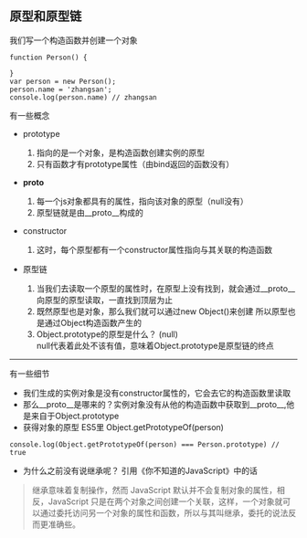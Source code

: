 ## 原型和原型链

 我们写一个构造函数并创建一个对象
```
function Person() {

}
var person = new Person();
person.name = 'zhangsan';
console.log(person.name) // zhangsan
```
有一些概念
- prototype  
    1. 指向的是一个对象，是构造函数创建实例的原型
    2. 只有函数才有prototype属性（由bind返回的函数没有）
    
- __proto__  
    1. 每一个js对象都具有的属性，指向该对象的原型（null没有）
    2. 原型链就是由__proto__构成的
- constructor
    1. 这时，每个原型都有一个constructor属性指向与其关联的构造函数
- 原型链
    1. 当我们去读取一个原型的属性时，在原型上没有找到，就会通过__proto__向原型的原型读取，一直找到顶层为止
    2. 既然原型也是对象，那么我们就可以通过new Object()来创建
    所以原型也是通过Object构造函数产生的  
    3. Object.prototype的原型是什么？ (null)  
       null代表着此处不该有值，意味着Object.prototype是原型链的终点

---

有一些细节
-  我们生成的实例对象是没有constructor属性的，它会去它的构造函数里读取
-  那么__proto__是哪来的？实例对象没有从他的构造函数中获取到__proto__,他是来自于Object.prototype
-  获得对象的原型 ES5里 Object.getPrototypeOf(person)
```
console.log(Object.getPrototypeOf(person) === Person.prototype) // true
```
- 为什么之前没有说继承呢？ 引用《你不知道的JavaScript》中的话
>    继承意味着复制操作，然而 JavaScript 默认并不会复制对象的属性，相反，JavaScript 只是在两个对象之间创建一个关联，这样，一个对象就可以通过委托访问另一个对象的属性和函数，所以与其叫继承，委托的说法反而更准确些。




    



